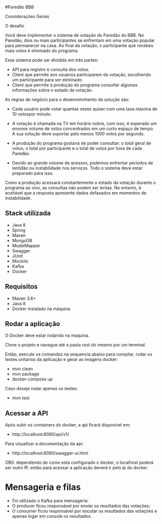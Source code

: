 #Paredão BBB

Considerações Gerais

O desafio

Você deve implementar o sistema de votação do Paredão do BBB. No Paredão, dois ou mais participantes se enfrentam em uma votação popular para permanecer na
casa. Ao final da votação, o participante que recebeu mais votos é eliminado do programa.


Esse sistema pode ser dividido em três partes:

- API para registro e consulta dos votos.
- Client que permite aos usuários participarem da votação, escolhendo um participante para ser eliminado.
- Client que permite à produção do programa consultar algumas informações sobre o estado da votação.

As regras de negócio para o desenvolvimento da solução são:

- Cada usuário pode votar quantas vezes quiser com uma taxa máxima de 10 votospor minuto.
- A votação é chamada na TV em horário nobre, com isso, é esperado um enorme volume de votos concentrados em um curto espaço de tempo. A sua solução deve
suportar pelo menos 1000 votos por segundo.

- A produção do programa gostaria de poder consultar: o total geral de votos, o total por participante e o total de votos por hora de cada Paredão.
- Devido ao grande volume de acessos, podemos enfrentar períodos de lentidão ou instabilidade nos serviços. Todo o sistema deve estar preparado para isso.

Como a produção acessará constantemente o estado da votação durante o programa ao vivo, as consultas não podem ser lentas. No entanto, é aceitável que a
resposta apresente dados defasados em momentos de instabilidade.


## Stack utilizada

- Java 8
- Spring
- Maven
- MongoDB
- ModelMapper
- Swagger
- JUnit
- Mockito
- Kafka
- Docker

## Requisitos
- Maven 3.6+
- Java 8
- Docker instalado na máquina

## Rodar a aplicação

O Docker deve estar rodando na maquina.

Clone o projeto e navegue até a pasta root do mesmo por um terminal.

Então, execute os comandos na sequencia abaixo para compilar, rodar os testes unitarios da aplicação e gerar as imagens docker:

- mvn clean
- mvn package
- docker-compose up

Caso deseje rodar apenas os testes:
- mvn test

## Acessar a API

Após subir os containers do docker, a api ficará disponivel em:
- http://localhost:8080/api/v1/

Para visualizar a documentação da api:
- http://localhost:8080/swagger-ui.html

OBS: dependendo de como esta configurado o docker, o localhost poderá ser outro IP, então para acessar a aplicação deverá ir pelo ip do docker.



# Mensageria e filas
- Foi utilizado o Kafka para mensageria:
- O producer ficou responsável por enviar os resultados das votações;
- O consumer ficou responsável por escutar os resultados das votações e apenas logar em console os resultados.

